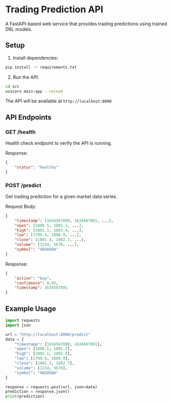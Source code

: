 # Trading Prediction API

A FastAPI-based web service that provides trading predictions using trained DRL models.

## Setup

1. Install dependencies:
```bash
pip install -r requirements.txt
```

2. Run the API:
```bash
cd src
uvicorn main:app --reload
```

The API will be available at `http://localhost:8000`

## API Endpoints

### GET /health
Health check endpoint to verify the API is running.

Response:
```json
{
    "status": "healthy"
}
```

### POST /predict
Get trading prediction for a given market data series.

Request Body:
```json
{
    "timestamp": [1634567890, 1634567891, ...],
    "open": [1800.5, 1801.2, ...],
    "high": [1802.1, 1803.4, ...],
    "low": [1799.8, 1800.9, ...],
    "close": [1801.3, 1802.7, ...],
    "volume": [1234, 5678, ...],
    "symbol": "XAUUSDm"
}
```

Response:
```json
{
    "action": "buy",
    "confidence": 0.95,
    "timestamp": 1634567891
}
```

## Example Usage

```python
import requests
import json

url = "http://localhost:8000/predict"
data = {
    "timestamp": [1634567890, 1634567891],
    "open": [1800.5, 1801.2],
    "high": [1802.1, 1803.4],
    "low": [1799.8, 1800.9],
    "close": [1801.3, 1802.7],
    "volume": [1234, 5678],
    "symbol": "XAUUSDm"
}

response = requests.post(url, json=data)
prediction = response.json()
print(prediction)
